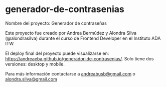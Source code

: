 # generador-de-contrasenias

Nombre del proyecto: Generador de contraseñas

Este proyecto fue creado por Andrea Bermúdez y Alondra Silva (@alondrasilva) durante el curso de Frontend Developer en el Instituto ADA ITW.

El deploy final del proyecto puede visualizarse en: https://andreaeba.github.io/generador-de-contrasenias/. Solo tiene dos versiones: desktop y mobile.

Para más información contactarse a andreabusb@gmail.com o alondra.silva@gmail.com
